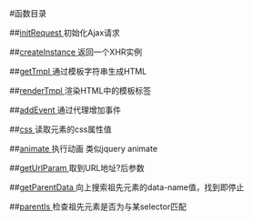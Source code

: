 #函数目录


##[initRequest ](../src/util.js)
初始化Ajax请求

##[createInstance ](../src/util.js)
返回一个XHR实例

##[getTmpl ](../src/util.js)
通过模板字符串生成HTML

##[renderTmpl ](../src/util.js)
渲染HTML中的模板标签

##[addEvent ](../src/util.js)
通过代理增加事件

##[css ](../src/util.js)
读取元素的css属性值

##[animate ](../src/util.js)
执行动画   类似jquery animate

##[getUrlParam ](../src/util.js)
取到URL地址?后参数

##[getParentData ](../src/util.js)
向上搜索祖先元素的data-name值，找到即停止

##[parentIs ](../src/util.js)
检查祖先元素是否为与某selector匹配
